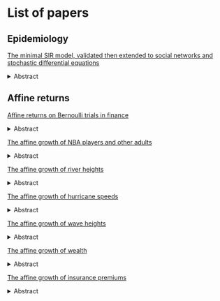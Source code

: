 # List of papers

## Epidemiology

[The minimal SIR model, validated then extended to social networks and stochastic differential equations](https://osf.io/preprints/osf/y6ckv_v1)

<details>
<summary>Abstract</summary>
A discrete stochastic process which closely follows the mantra repeated during
Covid-19 about how epidemics grow is presented as a childs game of cards.
When the results of multiple games are averaged the resulting difference
equations match the differential equations of the
standard SIR model and thus this minimal model is validated.
Extending to an animal social network formed by voles allows comparison of
results with those of the complete graph of the basic game.
This allows questions to be asked about flattening the curve and seasonality.
A discrete probability distribution for the ratio of growth to exponential growth
is derived and seen to scale to the logit-normal distribution. Correlations for
the moments and underlying mean and standard deviation are then used to create
a stochastic differential equation model.
</details>

## Affine returns

[Affine returns on Bernoulli trials in finance](./affine.pdf)

<details>
<summary>Abstract</summary>
Offset returns of stock price movements were used to model the Paris Bourse in
1900. This first Mathematical model of Brownian motion
was superseded by Geometric Brownian motion in
the 1960s. i.e. the normal distribution was replaced by the log-normal and
offset returns by linear returns. The market crash
of 1998 caused the latter model to be questioned. This paper extends the model
to affine returns, matching the average behaviour seen on the S&P 500
to calculations from averages of the daily ups and downs along with their
probabilities. i.e. expected behaviour to noise.
Affine returns lead to a mixture distribution consisting of two components -
the log-normal distribution and one other which looks like the logit-normal
distribution scaled from [0, 1] to some other finite support.
For the shrinking case it was shown that the distribution was not
parameterisable.
</details>

[The affine growth of NBA players and other adults](./nba_heights.pdf)

<details>
<summary>Abstract</summary>
The heights of NBA players form a skewed distribution rather than follow the
normal distribution as the textbooks suggest. There has long been disquiet
around whether the normal is the appropriate distribution with some authors
using the log-normal instead. For Bernoulli trials offset returns are
approximated by the normal distribution, linear returns by the log-normal and
it has been recently shown affine returns may be approximated by an
appropriately scaled logit-normal distribution.
A good fit for the heights of the NBA players is performed by this latter
distribution whose parameters are derived using a mixture of Maximum Likelihood
Estimation and a grid search. Fitting adult heights of the general population
is also undertaken.
</details>

[The affine growth of river heights](./river_heights.pdf)

<details>
<summary>Abstract</summary>
River heights form a skewed distribution which is variously fit by the
log-normal, Gamma, Generalized Extreme Value, Weibull and Pareto distributions.
For Bernoulli trials it has been recently shown affine returns may be
approximated by an appropriately scaled logit-normal distribution.
A good fit for some of the river heights is performed by this latter
distribution whose parameters are derived using a mixture of Maximum Likelihood
Estimation and a grid search.
</details>

[The affine growth of hurricane speeds](./hurricanes.pdf)

<details>
<summary>Abstract</summary>
Hurricane strengths form a skewed distribution which is variously fit by the
Weibull or log-normal distributions.
For Bernoulli trials it has been recently shown affine returns may be
approximated by an appropriately scaled logit-normal distribution.
A reasonable fit for some of the hurricane strengths is performed by this latter
distribution whose parameters are derived using a mixture of Maximum Likelihood
Estimation and a grid search.
</details>


[The affine growth of wave heights](./waves.pdf)

<details>
<summary>Abstract</summary>
Wave heights in oceanography are modelled using the Rayleigh, Weibull,
Generalized Gamma and log-normal distributions.
For Bernoulli trials it has been recently shown affine returns may be
approximated by an appropriately scaled logit-normal distribution.
A good fit for some of the river heights is performed by this latter
distribution whose parameters are derived using a mixture of Maximum Likelihood
Estimation and a grid search.
</details>

[The affine growth of wealth](./wealth.pdf)

<details>
<summary>Abstract</summary>
Economists fit both the log-normal and Pareto distributions to wealth depending
on whether they are on the right tail or not.
For Bernoulli trials it has been recently shown affine returns may be
approximated by an appropriately scaled logit-normal distribution.
A good fit for some of the wealth statistics is performed by this latter
distribution whose parameters are derived using a mixture of Maximum Likelihood
Estimation and a grid search.
</details>


[The affine growth of insurance premiums](./insurance.pdf)

<details>
<summary>Abstract</summary>
Insurance premiums are modelled using the log-normal, Pareto, Gamma and Weibull
distributions.
For Bernoulli trials it has been recently shown affine returns may be
approximated by an appropriately scaled logit-normal distribution.
A good fit for some of the premiums is performed by this latter
distribution whose parameters are derived using a mixture of Maximum Likelihood
Estimation and a grid search.
</details>
